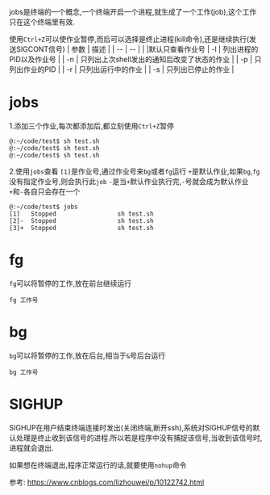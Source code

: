 jobs是终端的一个概念,一个终端开启一个进程,就生成了一个工作(job),这个工作只在这个终端里有效.

使用`Ctrl+Z`可以使作业暂停,而后可以选择是终止进程(kill命令),还是继续执行(发送SIGCONT信号)
|	参数	|	描述	|
|	--	|	--	|
| |默认只查看作业号
|	-l	|	列出进程的PID以及作业号	|
|	-n	|	只列出上次shell发出的通知后改变了状态的作业	|
|	-p	|	只列出作业的PID	|
|	-r	|	只列出运行中的作业	|
|	-s	|	只列出已停止的作业	|


# jobs
1.添加三个作业,每次都添加后,都立刻使用`Ctrl+Z`暂停
```shell
@:~/code/test$ sh test.sh
@:~/code/test$ sh test.sh
@:~/code/test$ sh test.sh
```

2.使用`jobs`查看
`[1]`是作业号,通过作业号来`bg`或者`fg`运行
`+`是默认作业,如果`bg`,`fg`没有指定作业号,则会执行此`job`
`-`是当`+`默认作业执行完,`-`号就会成为默认作业
`+`和`-`各自只会存在一个

```shell
@:~/code/test$ jobs
[1]   Stopped                 sh test.sh
[2]-  Stopped                 sh test.sh
[3]+  Stopped                 sh test.sh
```

# fg
`fg`可以将暂停的工作,放在前台继续运行
```shell
fg 工作号
```


# bg
`bg`可以将暂停的工作,放在后台,相当于`&`号后台运行
```shell
bg 工作号
```

# SIGHUP
SIGHUP在用户结束终端连接时发出(关闭终端,断开ssh),系统对SIGHUP信号的默认处理是终止收到该信号的进程.所以若是程序中没有捕捉该信号,当收到该信号时,进程就会退出.

如果想在终端退出,程序正常运行的话,就要使用`nohup`命令



参考:
https://www.cnblogs.com/lizhouwei/p/10122742.html
